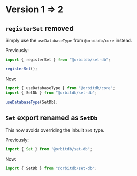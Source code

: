 # Version 1 => 2

## `registerSet` removed
Simply use the `useDatabaseType` from `@orbitdb/core` instead.

Previously:
```ts
import { registerSet } from "@orbitdb/set-db";

registerSet();
```

Now:
```ts
import { useDatabaseType } from "@orbitdb/core";
import { SetDb } from "@orbitdb/set-db";

useDatabaseType(SetDb);
```

## `Set` export renamed as `SetDb`
This now avoids overriding the inbuilt `Set` type.

Previously:
```ts
import { Set } from "@orbitdb/set-db";

```

Now:
```ts
import { SetDb } from "@orbitdb/set-db";

```